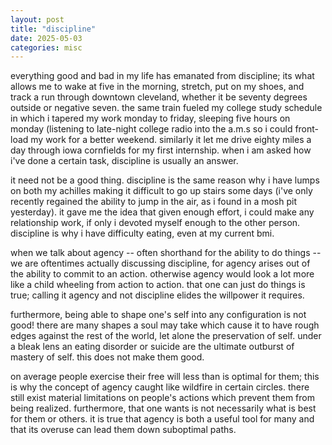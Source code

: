 ```yaml
---
layout: post
title: "discipline"
date: 2025-05-03
categories: misc
---
```


everything good and bad in my life has emanated from discipline; its what allows me to wake at five in the morning, stretch, put on my shoes, and track a run through downtown cleveland, whether it be seventy degrees outside or negative seven. the same train fueled my college study schedule in which i tapered my work monday to friday, sleeping five hours on monday (listening to late-night college radio into the a.m.s so i could front-load my work for a better weekend. similarly it let me drive eighty miles a day through iowa cornfields for my first internship. when i am asked how i've done a certain task, discipline is usually an answer.

it need not be a good thing. discipline is the same reason why i have lumps on both my achilles making it difficult to go up stairs some days (i've only recently regained the ability to jump in the air, as i found in a mosh pit yesterday). it gave me the idea that given enough effort, i could make any relationship work, if only i devoted myself enough to the other person. discipline is why i have difficulty eating, even at my current bmi.

when we talk about agency -- often shorthand for the ability to do things -- we are oftentimes actually discussing discipline, for agency arises out of the ability to commit to an action. otherwise agency would look a lot more like a child wheeling from action to action. that one can just do things is true; calling it agency and not discipline elides the willpower it requires.

furthermore, being able to shape one's self into any configuration is not good! there are many shapes a soul may take which cause it to have rough edges against the rest of the world, let alone the preservation of self. under a bleak lens an eating disorder or suicide are the ultimate outburst of mastery of self. this does not make them good.

on average people exercise their free will less than is optimal for them; this is why the concept of agency caught like wildfire in certain circles. there still exist material limitations on people's actions which prevent them from being realized. furthermore, that one wants is not necessarily what is best for them or others. it is true that agency is both a useful tool for many and that its overuse can lead them down suboptimal paths. 
